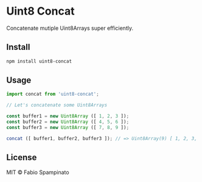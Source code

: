 # Uint8 Concat

Concatenate mutiple Uint8Arrays super efficiently.

## Install

```sh
npm install uint8-concat
```

## Usage

```ts
import concat from 'uint8-concat';

// Let's concatenate some Uint8Arrays

const buffer1 = new Uint8Array ([ 1, 2, 3 ]);
const buffer2 = new Uint8Array ([ 4, 5, 6 ]);
const buffer3 = new Uint8Array ([ 7, 8, 9 ]);

concat ([ buffer1, buffer2, buffer3 ]); // => Uint8Array(9) [ 1, 2, 3, 4, 5, 6, 7, 8, 9 ]
```

## License

MIT © Fabio Spampinato
